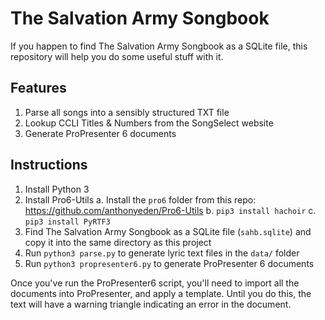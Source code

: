# The Salvation Army Songbook

If you happen to find The Salvation Army Songbook as a SQLite file, this repository will help you do some useful stuff with it.

## Features

1. Parse all songs into a sensibly structured TXT file
2. Lookup CCLI Titles & Numbers from the SongSelect website
3. Generate ProPresenter 6 documents

## Instructions

1. Install Python 3
2. Install Pro6-Utils
 a. Install the `pro6` folder from this repo: https://github.com/anthonyeden/Pro6-Utils
 b. `pip3 install hachoir`
 c. `pip3 install PyRTF3`
3. Find The Salvation Army Songbook as a SQLite file (`sahb.sqlite`) and copy it into the same directory as this project
4. Run `python3 parse.py` to generate lyric text files in the `data/` folder
5. Run `python3 propresenter6.py` to generate ProPresenter 6 documents

Once you've run the ProPresenter6 script, you'll need to import all the documents into ProPresenter, and apply a template. Until you do this, the text will have a warning triangle indicating an error in the document.